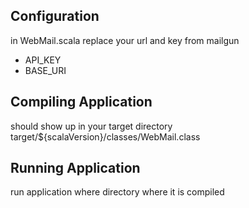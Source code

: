 
## Configuration
in WebMail.scala replace your url and key from mailgun
* API_KEY
* BASE_URI


## Compiling Application
should show up in your target directory
target/${scalaVersion}/classes/WebMail.class

## Running Application
run application where directory where it is compiled

